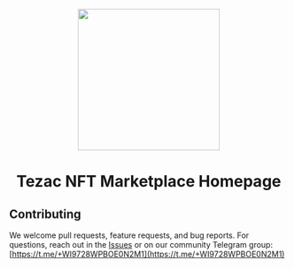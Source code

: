 <p align="center">
  <img src="https://github.com/user-attachments/assets/f1d907bb-ebf0-4683-948c-e781f22ea5c7" height="256">
</p>

<h1 align="center">Tezac NFT Marketplace Homepage</h1>

## Contributing

We welcome pull requests, feature requests, and bug reports. For questions, reach out in the [Issues](../../issues) or on our community Telegram group: [https://t.me/+WI9728WPBOE0N2M1](https://t.me/+WI9728WPBOE0N2M1)
